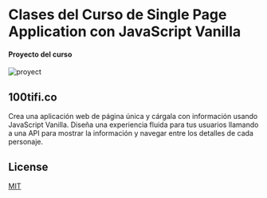 # Clases del Curso de Single Page Application con JavaScript Vanilla
#### Proyecto del curso
![proyect](https://static.platzi.com/media/landing-projects/Proyecto-spa-vainilla.gif)

## 100tifi.co

Crea una aplicación web de página única y cárgala con información usando JavaScript Vanilla. Diseña una experiencia fluida para tus usuarios llamando a una API para mostrar la información y navegar entre los detalles de cada personaje.



## License
[MIT](https://choosealicense.com/licenses/mit/)

